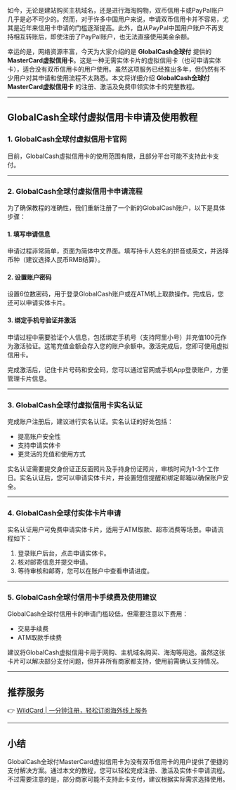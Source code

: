 如今，无论是建站购买主机域名，还是进行海淘购物，双币信用卡或PayPal账户几乎是必不可少的。然而，对于许多中国用户来说，申请双币信用卡并不容易，尤其是近年来信用卡申请的门槛逐渐提高。此外，自从PayPal中国用户账户不再支持相互转账后，即使注册了PayPal账户，也无法直接使用美金余额。

幸运的是，网络资源丰富，今天为大家介绍的是 **GlobalCash全球付** 提供的 **MasterCard虚拟信用卡**。这是一种无需实体卡片的虚拟信用卡（也可申请实体卡），适合没有双币信用卡的用户使用。虽然这项服务已经推出多年，但仍然有不少用户对其申请和使用流程不太熟悉。本文将详细介绍 **GlobalCash全球付MasterCard虚拟信用卡** 的注册、激活及免费申领实体卡的完整教程。

---

## GlobalCash全球付虚拟信用卡申请及使用教程

### 1. GlobalCash全球付虚拟信用卡官网

目前，GlobalCash虚拟信用卡的使用范围有限，且部分平台可能不支持此卡支付。

---

### 2. GlobalCash全球付虚拟信用卡申请流程

为了确保教程的准确性，我们重新注册了一个新的GlobalCash账户，以下是具体步骤：

#### 1. 填写申请信息
申请过程非常简单，页面为简体中文界面。填写持卡人姓名的拼音或英文，并选择币种（建议选择人民币RMB结算）。

#### 2. 设置账户密码
设置6位数密码，用于登录GlobalCash账户或在ATM机上取款操作。完成后，您还可以申请实体卡片。

#### 3. 绑定手机号验证并激活
申请过程中需要验证个人信息，包括绑定手机号（支持阿里小号）并充值100元作为激活验证。这笔充值金额会存入您的账户余额中。激活完成后，您即可使用虚拟信用卡。

完成激活后，记住卡片号码和安全码，您可以通过官网或手机App登录账户，方便管理卡片信息。

---

### 3. GlobalCash全球付虚拟信用卡实名认证

完成账户注册后，建议进行实名认证。实名认证的好处包括：

- 提高账户安全性
- 支持申请实体卡
- 更灵活的充值和使用方式

实名认证需要提交身份证正反面照片及手持身份证照片，审核时间为1-3个工作日。实名认证后，您可以申请实体卡片，并设置短信提醒和绑定邮箱以确保账户安全。

---

### 4. GlobalCash全球付实体卡片申请

实名认证用户可免费申请实体卡片，适用于ATM取款、超市消费等场景。申请流程如下：

1. 登录账户后台，点击申请实体卡。
2. 核对邮寄信息并提交申请。
3. 等待审核和邮寄，您可以在账户中查看申请进度。

---

### 5. GlobalCash全球付信用卡手续费及使用建议

GlobalCash全球付信用卡的申请门槛较低，但需要注意以下费用：

- 交易手续费
- ATM取款手续费

建议将GlobalCash虚拟信用卡用于网购、主机域名购买、海淘等用途。虽然这张卡片可以解决部分支付问题，但并非所有商家都支持，使用前需确认支持情况。

---

## 推荐服务

👉 [WildCard | 一分钟注册，轻松订阅海外线上服务](https://bit.ly/bewildcard)

---

## 小结

GlobalCash全球付MasterCard虚拟信用卡为没有双币信用卡的用户提供了便捷的支付解决方案。通过本文的教程，您可以轻松完成注册、激活及实体卡申请流程。不过需要注意的是，部分商家可能不支持此卡支付，建议根据实际需求选择使用。